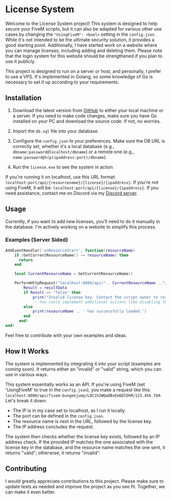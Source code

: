 # License System

Welcome to the License System project! This system is designed to help secure your FiveM scripts, but it can also be adapted for various other use cases by changing the `"UsingFiveM": <bool>` setting in the `config.json`. While it's not intended to be the ultimate security solution, it provides a good starting point. Additionally, I have started work on a website where you can manage licenses, including adding and deleting them. Please note that the login system for this website should be strengthened if you plan to use it publicly.

This project is designed to run on a server or host, and personally, I prefer to use a VPS. It's implemented in Golang, so some knowledge of Go is necessary to set it up according to your requirements.

## Installation

1. Download the latest version from [GitHub](https://github.com/ledepede1/golicense/releases/latest) to either your local machine or a server. If you need to make code changes, make sure you have Go installed on your PC and download the source code. If not, no worries.

2. Import the `db.sql` file into your database.

3. Configure the `config.json` to your preferences. Make sure the DB URL is correctly set, whether it's a local database (e.g., `dbname:password@localhost/dbname`) or a remote one (e.g., `name:password@tcp(ipaddress:port)/dbname`).

4. Run the `license.exe` to see the system in action.

If you're running it on localhost, use this URL format: `localhost:port/api/{resourcename}/{license}/{ipaddress}`. If you're not using FiveM, it will be: `localhost:port/api/{license}/{ipaddress}`. If you need assistance, contact me on Discord via my [Discord server](https://discord.gg/XW9WGTrrmJ).

## Usage

Currently, if you want to add new licenses, you'll need to do it manually in the database. I'm actively working on a website to simplify this process.

### Examples (Server Sided)

```lua
AddEventHandler('onResourceStart', function(resourceName)
    if (GetCurrentResourceName() ~= resourceName) then
      return
    end

    local CurrentResourceName = GetCurrentResourceName()

    PerformHttpRequest("localhost:8080/api/".. CurrentResourceName .."/LQC1h2WQwDBxEm6QlDhM/123.456.789", function (errorCode, resultData, resultHeaders, errorData)
        Result = resultData
        if Result == "false" then 
            print("Invalid license key. Contact the script owner to resolve this issue.")
            -- You could implement additional actions like disabling the script.
        else    
            print(resourceName .. ' has successfully loaded.')
        end
      end)
end)
```

Feel free to contribute with your own examples and ideas.

## How It Works

The system is implemented by integrating it into your script (examples are coming soon). It returns either an "invalid" or "valid" string, which you can use in various ways.

This system essentially works as an API. If you're using FiveM (set 'UsingFiveM' to true in the `config.json`), you make a request like this: `localhost:8080/api/fivem-bungeejump/LQC1h2WQwDBxEm6QlDhM/123.456.789`. Let's break it down:

- The IP is in my case set to localhost, as I run it locally.
- The port can be defined in the `config.json`.
- The resource name is next in the URL, followed by the license key.
- The IP address concludes the request.

The system then checks whether the license key exists, followed by an IP address check. If the provided IP matches the one associated with the license key in the database, and the resource name matches the one sent, it returns "valid"; otherwise, it returns "invalid".

## Contributing

I would greatly appreciate contributions to this project. Please make sure to update tests as needed and improve the project as you see fit. Together, we can make it even better.
